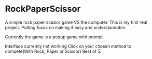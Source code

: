 # RockPaperScissor
A simple rock paper scissor game VS the computer. 
This is my first real project. Putting focus on making it easy and understandable.

Currently the game is a popup game with prompt

Interface currently not working
Click on your chosen method to compete(With Rock, Paper or Scissor)
Best of 5.